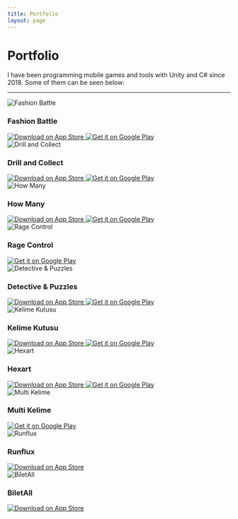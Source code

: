 ```yaml
---
title: Portfolio
layout: page
---
```


# Portfolio

I have been programming mobile games and tools with Unity and C# since 2018. Some of them can be seen below:

---

<div class="portfolio-grid">
  
  <div class="portfolio-item">
    <div class="portfolio-item-image">
      <img src="../assets/images/portfolio/fashion-battle.png" alt="Fashion Battle">
    </div>
    <h3 class="portfolio-item-title">Fashion Battle</h3>
    <div class="portfolio-item-links">
      <a href="https://apps.apple.com/us/app/fashion-battle-dress-to-win/id1560663843" target="_blank">
        <img src="../assets/images/download_ios.png" alt="Download on App Store">
      </a>
      <a href="https://play.google.com/store/apps/details?id=tr.com.apps.fashion.battle" target="_blank">
        <img src="../assets/images/download_android.png" alt="Get it on Google Play">
      </a>
    </div>
  </div>

  <div class="portfolio-item">
    <div class="portfolio-item-image">
      <img src="../assets/images/portfolio/dnc.png" alt="Drill and Collect">
    </div>
    <h3 class="portfolio-item-title">Drill and Collect</h3>
    <div class="portfolio-item-links">
      <a href="https://apps.apple.com/tr/app/drill-and-collect-idle-mine/id1642304873" target="_blank">
        <img src="../assets/images/download_ios.png" alt="Download on App Store">
      </a>
      <a href="https://play.google.com/store/apps/details?id=tr.com.apps.drill.and.collect" target="_blank">
        <img src="../assets/images/download_android.png" alt="Get it on Google Play">
      </a>
    </div>
  </div>

  <div class="portfolio-item">
    <div class="portfolio-item-image">
      <img src="../assets/images/portfolio/how-many.png" alt="How Many">
    </div>
    <h3 class="portfolio-item-title">How Many</h3>
    <div class="portfolio-item-links">
      <a href="https://apps.apple.com/us/app/how-many-trivia-game/id1588853290" target="_blank">
        <img src="../assets/images/download_ios.png" alt="Download on App Store">
      </a>
      <a href="https://play.google.com/store/apps/details?id=tr.com.apps.how.many" target="_blank">
        <img src="../assets/images/download_android.png" alt="Get it on Google Play">
      </a>
    </div>
  </div>

  <div class="portfolio-item">
    <div class="portfolio-item-image">
      <img src="../assets/images/portfolio/rage-control.png" alt="Rage Control">
    </div>
    <h3 class="portfolio-item-title">Rage Control</h3>
    <div class="portfolio-item-links">
      <a href="https://play.google.com/store/apps/details?id=id.co.superfungames.rage.control" target="_blank">
        <img src="../assets/images/download_android.png" alt="Get it on Google Play">
      </a>
    </div>
  </div>

  <div class="portfolio-item">
    <div class="portfolio-item-image">
      <img src="../assets/images/portfolio/detective.png" alt="Detective & Puzzles">
    </div>
    <h3 class="portfolio-item-title">Detective & Puzzles</h3>
    <div class="portfolio-item-links">
      <a href="https://apps.apple.com/tr/app/detective-puzzles-mystery/id1497671053" target="_blank">
        <img src="../assets/images/download_ios.png" alt="Download on App Store">
      </a>
      <a href="https://play.google.com/store/apps/details?id=tr.com.apps.detective.puzzle.mystery" target="_blank">
        <img src="../assets/images/download_android.png" alt="Get it on Google Play">
      </a>
    </div>
  </div>

  <div class="portfolio-item">
    <div class="portfolio-item-image">
      <img src="../assets/images/portfolio/kelime-kutusu.png" alt="Kelime Kutusu">
    </div>
    <h3 class="portfolio-item-title">Kelime Kutusu</h3>
    <div class="portfolio-item-links">
      <a href="https://itunes.apple.com/tr/app/kelimekutusu/id1464130890" target="_blank">
        <img src="../assets/images/download_ios.png" alt="Download on App Store">
      </a>
      <a href="https://play.google.com/store/apps/details?id=tr.com.apps.kk" target="_blank">
        <img src="../assets/images/download_android.png" alt="Get it on Google Play">
      </a>
    </div>
  </div>

  <div class="portfolio-item">
    <div class="portfolio-item-image">
      <img src="../assets/images/portfolio/hexart.png" alt="Hexart">
    </div>
    <h3 class="portfolio-item-title">Hexart</h3>
    <div class="portfolio-item-links">
      <a href="https://itunes.apple.com/tr/app/hexart/id1455322595" target="_blank">
        <img src="../assets/images/download_ios.png" alt="Download on App Store">
      </a>
      <a href="https://play.google.com/store/apps/details?id=tr.com.apps.hexart" target="_blank">
        <img src="../assets/images/download_android.png" alt="Get it on Google Play">
      </a>
    </div>
  </div>

  <div class="portfolio-item">
    <div class="portfolio-item-image">
      <img src="../assets/images/portfolio/multi-kelime.png" alt="Multi Kelime">
    </div>
    <h3 class="portfolio-item-title">Multi Kelime</h3>
    <div class="portfolio-item-links">
      <a href="https://play.google.com/store/apps/details?id=com.bif.multikelime" target="_blank">
        <img src="../assets/images/download_android.png" alt="Get it on Google Play">
      </a>
    </div>
  </div>

  <div class="portfolio-item">
    <div class="portfolio-item-image">
      <img src="../assets/images/portfolio/runflux.png" alt="Runflux">
    </div>
    <h3 class="portfolio-item-title">Runflux</h3>
    <div class="portfolio-item-links">
      <a href="https://itunes.apple.com/us/app/runflux/id1383179327" target="_blank">
        <img src="../assets/images/download_ios.png" alt="Download on App Store">
      </a>
    </div>
  </div>

  <div class="portfolio-item">
    <div class="portfolio-item-image">
      <img src="../assets/images/portfolio/biletall.png" alt="BiletAll">
    </div>
    <h3 class="portfolio-item-title">BiletAll</h3>
    <div class="portfolio-item-links">
      <a href="https://itunes.apple.com/tr/app//id873069066" target="_blank">
        <img src="../assets/images/download_ios.png" alt="Download on App Store">
      </a>
    </div>
  </div>

</div>